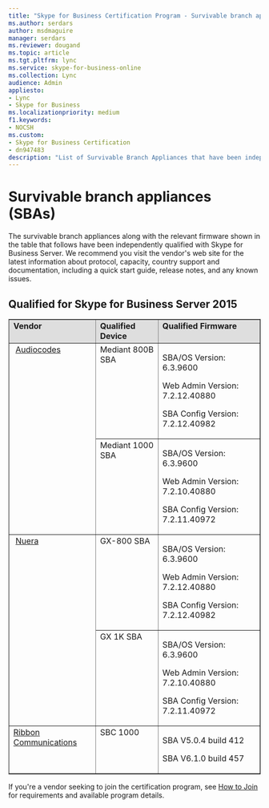 ```yaml
---
title: "Skype for Business Certification Program - Survivable branch appliances"
ms.author: serdars
author: msdmaguire
manager: serdars
ms.reviewer: dougand
ms.topic: article
ms.tgt.pltfrm: lync
ms.service: skype-for-business-online
ms.collection: Lync
audience: Admin
appliesto:
- Lync
- Skype for Business 
ms.localizationpriority: medium
f1.keywords:
- NOCSH
ms.custom:
- Skype for Business Certification
- dn947483
description: "List of Survivable Branch Appliances that have been independently qualified with Skype for Business Server."
---
```

 
# Survivable branch appliances (SBAs)
The survivable branch appliances along with the relevant firmware shown in the table that follows have been independently qualified with Skype for Business Server. We recommend you visit the vendor's web site for the latest information about protocol, capacity, country support and documentation, including a quick start guide, release notes, and any known issues.

## Qualified for Skype for Business Server 2015

<table border="1" cellpadding="5" cellspacing="" class="grid";" width="69%">
	<tr bgcolor="#DEDEDE">
		<td valign="top"><strong>Vendor</strong></td>
		<td valign="top"><strong>Qualified Device</strong></td>
		<td valign="top"><strong>Qualified Firmware</strong></td>
	</tr>
	<tr align="left" valign="top">
		<td rowspan="2"> <a href="https://www.audiocodes.com/survivable-branch-appliance-sba">Audiocodes</a></td>
		<td valign="top">Mediant 800B SBA</td>
		<td valign="top">
			<p>SBA/OS Version: 6.3.9600</p>
			<p>Web Admin Version: 7.2.12.40880</p>
			<p>SBA Config Version: 7.2.12.40982</p>
		</td>
	</tr>
	<tr>
		<td valign="top">Mediant 1000 SBA</td>
		<td valign="top">
			<p>SBA/OS Version: 6.3.9600</p>
			<p>Web Admin Version: 7.2.10.40880</p>
			<p>SBA Config Version: 7.2.11.40972</p>
		</td>
	</tr>
	<tr align="left" valign="top">
		<td rowspan="2"> <a href="https://www.nuera.com/">Nuera</a></td>
		<td valign="top">GX-800 SBA</td>
		<td valign="top">
			<p>SBA/OS Version: 6.3.9600</p>
			<p>Web Admin Version: 7.2.12.40880</p>
			<p>SBA Config Version: 7.2.12.40982</p>
		</td>
	</tr>
	<tr>
		<td valign="top">GX 1K SBA</td>
		<td valign="top">
			<p>SBA/OS Version: 6.3.9600</p>
			<p>Web Admin Version: 7.2.10.40880</p>
			<p>SBA Config Version: 7.2.11.40972</p>
		</td>
	</tr>
	<tr align="left" valign="top">
		<td><a href="https://ribboncommunications.com/solutions/enterprise-solutions/microsoft-skype-business">Ribbon Communications</a></td>
		<td>SBC 1000</td>
		<td>
			<p>SBA V5.0.4 build 412</p>
			<p>SBA V6.1.0 build 457</p>
		</td>
	</tr>
</table>

If you're a vendor seeking to join the certification program, see [How to Join](how-to-join.md) for requirements and available program details.


